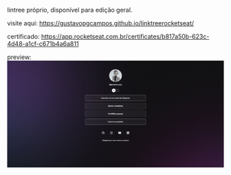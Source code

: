 lintree próprio, disponível para edição geral.

visite aqui: 
https://gustavopgcampos.github.io/linktreerocketseat/

certificado:
https://app.rocketseat.com.br/certificates/b817a50b-623c-4d48-a1cf-c671b4a6a811

preview: 
![Logo do projeto](./assets/exemplo.png)
